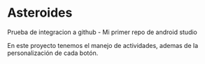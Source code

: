# Asteroides
Prueba de integracion a github - Mi primer repo de android studio

En este proyecto tenemos el manejo de actividades, ademas de la personalización de cada botón.  
